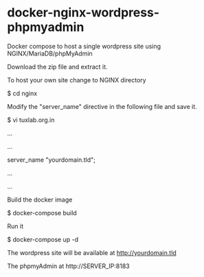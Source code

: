 # docker-nginx-wordpress-phpmyadmin
Docker compose to host a single wordpress site using NGINX/MariaDB/phpMyAdmin

Download the zip file and extract it. 

To host your own site change to NGINX directory

$ cd nginx

Modify the "server_name" directive in the following file and save it.

$ vi tuxlab.org.in

...

...


server_name "yourdomain.tld";

...

...


Build the docker image

$ docker-compose build

Run it

$ docker-compose up -d

The wordpress site will be available at http://yourdomain.tld

The phpmyAdmin at http://SERVER_IP:8183
